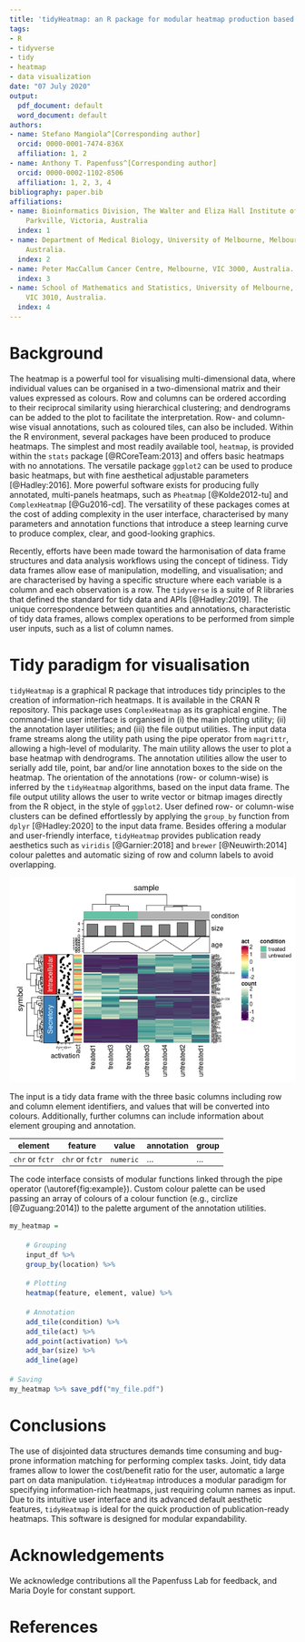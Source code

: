 ```yaml
---
title: 'tidyHeatmap: an R package for modular heatmap production based on tidy principles'
tags:
- R
- tidyverse
- tidy
- heatmap
- data visualization
date: "07 July 2020"
output:
  pdf_document: default
  word_document: default
authors:
- name: Stefano Mangiola^[Corresponding author]
  orcid: 0000-0001-7474-836X
  affiliation: 1, 2
- name: Anthony T. Papenfuss^[Corresponding author]
  orcid: 0000-0002-1102-8506
  affiliation: 1, 2, 3, 4
bibliography: paper.bib
affiliations:
- name: Bioinformatics Division, The Walter and Eliza Hall Institute of Medical Research,
    Parkville, Victoria, Australia
  index: 1
- name: Department of Medical Biology, University of Melbourne, Melbourne, Victoria,
    Australia.
  index: 2
- name: Peter MacCallum Cancer Centre, Melbourne, VIC 3000, Australia.
  index: 3
- name: School of Mathematics and Statistics, University of Melbourne, Melbourne,
    VIC 3010, Australia.
  index: 4
---
```


# Background
The heatmap is a powerful tool for visualising multi-dimensional data, where individual values can be organised in a two-dimensional matrix and their values expressed as colours. Row and columns can be ordered according to their reciprocal similarity using hierarchical clustering; and dendrograms can be added to the plot to facilitate the interpretation. Row- and column-wise visual annotations, such as coloured tiles, can also be included. Within the R environment, several packages have been produced to produce heatmaps. The simplest and most readily available tool, `heatmap`, is provided within the `stats` package [@RCoreTeam:2013] and offers basic heatmaps with no annotations. The versatile package `ggplot2` can be used to produce basic heatmaps, but with fine aesthetical adjustable parameters [@Hadley:2016]. More powerful software exists for producing fully annotated, multi-panels heatmaps, such as `Pheatmap` [@Kolde2012-tu] and `ComplexHeatmap` [@Gu2016-cd]. The versatility of these packages comes at the cost of adding complexity in the user interface, characterised by many parameters and annotation functions that introduce a steep learning curve to produce complex, clear, and good-looking graphics.

Recently, efforts have been made toward the harmonisation of data frame structures and data analysis workflows using the concept of tidiness. Tidy data frames allow ease of manipulation, modelling, and visualisation; and are characterised by having a specific structure where each variable is a column and each observation is a row. The `tidyverse` is a suite of R libraries that defined the standard for tidy data and APIs [@Hadley:2019]. The unique correspondence between quantities and annotations, characteristic of tidy data frames, allows complex operations to be performed from simple user inputs, such as a list of column names. 
 
# Tidy paradigm for visualisation
`tidyHeatmap` is a graphical R package that introduces tidy principles to the creation of information-rich heatmaps. It is available in the CRAN R repository. This package uses `ComplexHeatmap` as its graphical engine. The command-line user interface is organised in (i) the main plotting utility; (ii) the annotation layer utilities; and (iii) the file output utilities. The input data frame streams along the utility path using the pipe operator from `magrittr`, allowing a high-level of modularity. The main utility allows the user to plot a base heatmap with dendrograms. The annotation utilities allow the user to serially add tile, point, bar and/or line annotation boxes to the side on the heatmap. The orientation of the annotations (row- or column-wise) is inferred by the `tidyHeatmap` algorithms, based on the input data frame. The file output utility allows the user to write vector or bitmap images directly from the R object, in the style of `ggplot2`. User defined row- or column-wise clusters can be defined effortlessly by applying the `group_by` function from `dplyr` [@Hadley:2020] to the input data frame. Besides offering a modular and user-friendly interface, `tidyHeatmap` provides publication ready aesthetics such as `viridis` [@Garnier:2018] and `brewer` [@Neuwirth:2014] colour palettes and automatic sizing of row and column labels to avoid overlapping. 


![Heatmap of the pasilla dataset including grouping and multiple annotations. Some annotation data was simulated for visualisation purposes. \label{fig:example}](paper_tables_and_figures_files/figure-gfm/example_figure-1.png)

The input is a tidy data frame with the three basic columns including row and column element identifiers, and values that will be converted into colours. Additionally, further columns can include information about element grouping and annotation.

| element         | feature         | value     | annotation | group |
| --------------- | --------------- | --------- | ---------- | ----- |
| `chr` or `fctr` | `chr` or `fctr` | `numeric` | …          | …     |


The code interface consists of modular functions linked through the pipe operator (\autoref{fig:example}). Custom colour palette can be used passing an array of colours of a colour function (e.g., circlize [@Zuguang:2014]) to the palette argument of the annotation utilities.

```r
my_heatmap = 

	# Grouping
	input_df %>%
	group_by(location) %>%
		
	# Plotting
	heatmap(feature, element, value) %>%
    
	# Annotation
	add_tile(condition) %>%
	add_tile(act) %>%
	add_point(activation) %>%
	add_bar(size) %>%
	add_line(age)

# Saving
my_heatmap %>% save_pdf("my_file.pdf")
```

# Conclusions
The use of disjointed data structures demands time consuming and bug-prone information matching for performing complex tasks. Joint, tidy data frames allow to lower the cost/benefit ratio for the user, automatic a large part on data manipulation. `tidyHeatmap` introduces a modular paradigm for specifying information-rich heatmaps, just requiring column names as input. Due to its intuitive user interface and its advanced default aesthetic features, `tidyHeatmap` is ideal for the quick production of publication-ready heatmaps. This software is designed for modular expandability.

# Acknowledgements

We acknowledge contributions all the Papenfuss Lab for feedback, and Maria Doyle for constant support.

# References
